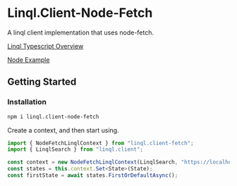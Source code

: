# Linql.Client-Node-Fetch

A linql client implementation that uses node-fetch. 

[Linql Typescript Overview]("../../../../README.md)

[Node Example](../../examples/node/)

## Getting Started 

### Installation

```bash
npm i linql.client-node-fetch
```

Create a context, and then start using.

```typescript
import { NodeFetchLinqlContext } from "linql.client-fetch";
import { LinqlSearch } from "linql.client";

const context = new NodeFetchLinqlContext(LinqlSearch, "https://localhost:7113", { this: this });
const states = this.context.Set<State>(State);
const firstState = await states.FirstOrDefaultAsync();
```

